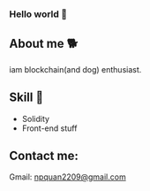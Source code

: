 ### Hello world 👋

## About me 🐕

iam blockchain(and dog) enthusiast. 

## Skill 🌱

* Solidity
* Front-end stuff

## Contact me:
Gmail: npquan2209@gmail.com
<!--
**ShibaTheSamurai/ShibaTheSamurai** is a ✨ _special_ ✨ repository because its `README.md` (this file) appears on your GitHub profile.

Here are some ideas to get you started:

- 🔭 I’m currently working on ...
- 🌱 I’m currently learning ...
- 👯 I’m looking to collaborate on ...
- 🤔 I’m looking for help with ...
- 💬 Ask me about ...
- 📫 How to reach me: ...
- 😄 Pronouns: ...
- ⚡ Fun fact: ...
-->
